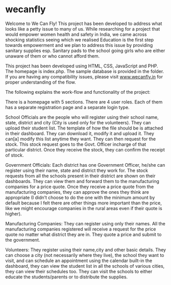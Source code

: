 # wecanfly
Welcome to We Can Fly! This project has been developed to address what looks like a petty issue to many of us. While researching for a project that would empower women health and safety in India, we came across shocking statistics seeing which we realised Education is the first step towards empowerment and we plan to address this issue by providing sanitary supplies esp. Sanitary pads to the school going girls who are either unaware of them or who cannot afford them. 


This project has been developed using HTML, CSS, JavaScript and PHP. The homepage is index.php. The sample database is provided in the folder. If you are having any compatibility issues, please visit www.wecanfly.in for proper understanding of the flow. 


The following explains the work-flow and functionality of the project:


There is a homepage with 5 sections. There are 4 user roles. Each of them has a separate registration page and a separate login type.


School Officials are the people who will register using their school name, state, district and city (City is used only for the volunteers). They can upload their student list. The template of how the file should be is attached in their dashboard. They can download it, modify it and upload it. They can[a] modify this list anytime they want. They can then request for the stock. This stock request goes to the Govt. Officer incharge of that particular district. Once they receive the stock, they can confirm the receipt of stock.


Government Officials: Each district has one Government Officer, he/she can register using their name, state and district they work for. The stock requests from all the schools present in their district are shown on their dashboards. They can view them and forward them to the manufacturing companies for a price quote. Once they receive a price quote from the manufacturing companies, they can approve the ones they think are appropriate (I didn’t choose to do the one with the minimum amount by default because I felt there are other things more important than the price, like we might encourage companies in the rural areas even if their quote is higher).


Manufacturing Companies: They can register using only their names. All the manufacturing companies registered will receive a request for the price quote no matter what district they are in. They quote a price and submit to the government.


Volunteers: They register using their name,city and other basic details. They can choose a city (not necessarily where they live), the school they want to visit, and can schedule an appointment using the calendar built-in the dashboard, they can view the student list in all the schools of various cities, they can view their schedules too. They can visit the schools to either educate the students/parents or to distribute the supplies. 
